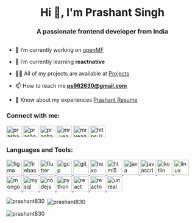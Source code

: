 <h1 align="center">Hi 👋, I'm Prashant Singh</h1>
<h3 align="center">A passionate frontend developer from India</h3>


<p align="left"> <a href="https://twitter.com/" target="blank"><img src="https://img.shields.io/twitter/follow/?logo=twitter&style=for-the-badge" alt="" /></a> </p>

- 🔭 I’m currently working on [openMF](https://github.com/openMF/mifos-mobile-cn/)

- 🌱 I’m currently learning **reactnative**

- 👨‍💻 All of my projects are available at [Projects](https://github.com/Prashant830?tab=repositories)

- 📫 How to reach me **ps962630@gmail.com**

- 📄 Know about my experiences [Prashant Resume](https://drive.google.com/file/d/1LkCL_GgdyN4nFKeh5XSfeQXVOcdlsxfk/view?usp=sharing)


<h3 align="left">Connect with me:</h3>
<p align="left">
<a href="https://dev.to/prashant830" target="blank"><img align="center" src="https://cdn.jsdelivr.net/npm/simple-icons@3.0.1/icons/dev-dot-to.svg" alt="prashant830" height="30" width="40" /></a>
<a href="https://linkedin.com/in/prashant-singh-a612541a6" target="blank"><img align="center" src="https://cdn.jsdelivr.net/npm/simple-icons@3.0.1/icons/linkedin.svg" alt="prashant-singh-a612541a6" height="30" width="40" /></a>
<a href="https://fb.com/prashant singh" target="blank"><img align="center" src="https://cdn.jsdelivr.net/npm/simple-icons@3.0.1/icons/facebook.svg" alt="prashant singh" height="30" width="40" /></a>
<a href="https://instagram.com/mr_yeager_" target="blank"><img align="center" src="https://cdn.jsdelivr.net/npm/simple-icons@3.0.1/icons/instagram.svg" alt="mr_yeager_" height="30" width="40" /></a>
<a href="https://www.youtube.com/c/mr yeager" target="blank"><img align="center" src="https://cdn.jsdelivr.net/npm/simple-icons@3.0.1/icons/youtube.svg" alt="mr yeager" height="30" width="40" /></a>
<a href="/https://www.famousappbox.online/" target="blank"><img align="center" src="https://cdn.jsdelivr.net/npm/simple-icons@3.0.1/icons/rss.svg" alt="https://www.famousappbox.online/" height="30" width="40" /></a>
</p>

<h3 align="left">Languages and Tools:</h3>
<p align="left"> <a href="https://developer.android.com" target="_blank"> <a href="https://www.figma.com/" target="_blank"> <img src="https://www.vectorlogo.zone/logos/figma/figma-icon.svg" alt="figma" width="40" height="40"/> </a> <a href="https://firebase.google.com/" target="_blank"> <img src="https://www.vectorlogo.zone/logos/firebase/firebase-icon.svg" alt="firebase" width="40" height="40"/> </a> <a href="https://flutter.dev" target="_blank"> <img src="https://www.vectorlogo.zone/logos/flutterio/flutterio-icon.svg" alt="flutter" width="40" height="40"/> </a> <a href="https://cloud.google.com" target="_blank"> <img src="https://www.vectorlogo.zone/logos/google_cloud/google_cloud-icon.svg" alt="gcp" width="40" height="40"/> </a> <a href="https://git-scm.com/" target="_blank"> <img src="https://www.vectorlogo.zone/logos/git-scm/git-scm-icon.svg" alt="git" width="40" height="40"/> </a> <a href="hexo.io/" target="_blank"> <img src="https://www.vectorlogo.zone/logos/hexoio/hexoio-icon.svg" alt="hexo" width="40" height="40"/> </a> <a href="https://www.w3.org/html/" target="_blank"> <img src="https://devicons.github.io/devicon/devicon.git/icons/html5/html5-original-wordmark.svg" alt="html5" width="40" height="40"/> </a> <a href="https://www.java.com" target="_blank"> <img src="https://devicons.github.io/devicon/devicon.git/icons/java/java-original-wordmark.svg" alt="java" width="40" height="40"/> </a> <a href="https://developer.mozilla.org/en-US/docs/Web/JavaScript" target="_blank"> <img src="https://devicons.github.io/devicon/devicon.git/icons/javascript/javascript-original.svg" alt="javascript" width="40" height="40"/> </a> <a href="https://kotlinlang.org" target="_blank"> <img src="https://www.vectorlogo.zone/logos/kotlinlang/kotlinlang-icon.svg" alt="kotlin" width="40" height="40"/> </a> <a href="https://www.linux.org/" target="_blank"> <img src="https://devicons.github.io/devicon/devicon.git/icons/linux/linux-original.svg" alt="linux" width="40" height="40"/> </a> <a href="https://www.mongodb.com/" target="_blank"> <img src="https://devicons.github.io/devicon/devicon.git/icons/mongodb/mongodb-original-wordmark.svg" alt="mongodb" width="40" height="40"/> </a> <a href="https://www.mysql.com/" target="_blank"> <img src="https://devicons.github.io/devicon/devicon.git/icons/mysql/mysql-original-wordmark.svg" alt="mysql" width="40" height="40"/> </a> <a href="https://nodejs.org" target="_blank"> <img src="https://devicons.github.io/devicon/devicon.git/icons/nodejs/nodejs-original-wordmark.svg" alt="nodejs" width="40" height="40"/> </a> <a href="https://www.python.org" target="_blank"> <img src="https://devicons.github.io/devicon/devicon.git/icons/python/python-original.svg" alt="python" width="40" height="40"/> </a> <a href="https://reactjs.org/" target="_blank"> <img src="https://devicons.github.io/devicon/devicon.git/icons/react/react-original-wordmark.svg" alt="react" width="40" height="40"/> </a> <a href="https://reactnative.dev/" target="_blank"> <img src="https://reactnative.dev/img/header_logo.svg" alt="reactnative" width="40" height="40"/> </a> <a href="https://unrealengine.com/" target="_blank"> <img src="https://raw.githubusercontent.com/kenangundogan/fontisto/036b7eca71aab1bef8e6a0518f7329f13ed62f6b/icons/svg/brand/unreal-engine.svg" alt="unreal" width="40" height="40"/> </a> </p>

<p><img align="left" src="https://github-readme-stats.vercel.app/api/top-langs?username=prashant830&show_icons=true&locale=en&layout=compact" alt="prashant830" /></p>

<p>&nbsp;<img align="center" src="https://github-readme-stats.vercel.app/api?username=prashant830&show_icons=true&locale=en" alt="prashant830" /></p>

<p><img align="center" src="https://github-readme-streak-stats.herokuapp.com/?user=prashant830&" alt="prashant830" /></p>

